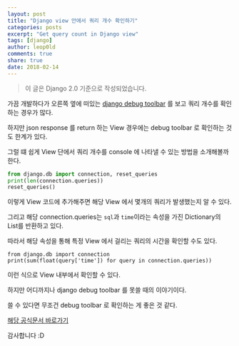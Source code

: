 ```yaml
---
layout: post
title: "Django view 안에서 쿼리 개수 확인하기"
categories: posts
excerpt: "Get query count in Django view"
tags: [django]
author: leop0ld
comments: true
share: true
date: 2018-02-14
---
```


> 이 글은 Django 2.0 기준으로 작성되었습니다.

가끔 개발하다가 오른쪽 옆에 떠있는 <a href="https://github.com/jazzband/django-debug-toolbar" target="_blank">django debug toolbar</a> 를 보고 쿼리 개수를 확인하는 경우가 많다.

하지만 json response 를 return 하는 View 경우에는 debug toolbar 로 확인하는 것도 한계가 있다.

그럴 떄 쉽게 View 단에서 쿼리 개수를 console 에 나타낼 수 있는 방법을 소개해볼까 한다.

```python
from django.db import connection, reset_queries
print(len(connection.queries))
reset_queries()
```

이렇게 View 코드에 추가해주면 해당 View 에서 몇개의 쿼리가 발생했는지 알 수 있다.

그리고 해당 connection.queries는 `sql`과 `time`이라는 속성을 가진 Dictionary의 List를 반환하고 있다.

따라서 해당 속성을 통해 특정 View 에서 걸리는 쿼리의 시간을 확인할 수도 있다.

```
from django.db import connection
print(sum(float(query['time']) for query in connection.queries))
```

이런 식으로 View 내부에서 확인할 수 있다.

하지만 어디까지나 django debug toolbar 를 못쓸 때의 이야기이다.

쓸 수 있다면 무조건 debug toolbar 로 확인하는 게 좋은 것 같다.

<a href="https://docs.djangoproject.com/ko/2.0/faq/models/" target="_blank">해당 공식문서 바로가기</a>

감사합니다 :D
